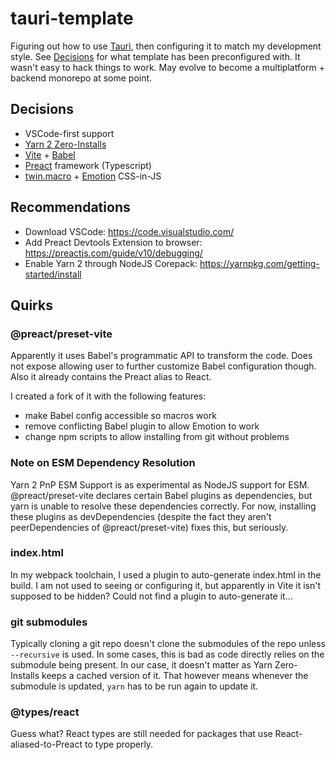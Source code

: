 # tauri-template

Figuring out how to use [Tauri](https://tauri.studio/), then configuring it to match my development style. See [Decisions](#decisions) for what template has been preconfigured with. It wasn't easy to hack things to work. May evolve to become a multiplatform + backend monorepo at some point.

## Decisions

- VSCode-first support
- [Yarn 2 Zero-Installs](https://yarnpkg.com/features/zero-installs)
- [Vite](https://vitejs.dev/) + [Babel](https://babeljs.io/)
- [Preact](https://preactjs.com/) framework (Typescript)
- [twin.macro](https://github.com/ben-rogerson/twin.macro) + [Emotion](https://emotion.sh/docs/introduction) CSS-in-JS

## Recommendations

- Download VSCode: <https://code.visualstudio.com/>
- Add Preact Devtools Extension to browser: <https://preactjs.com/guide/v10/debugging/>
- Enable Yarn 2 through NodeJS Corepack: <https://yarnpkg.com/getting-started/install>

## Quirks

### @preact/preset-vite

Apparently it uses Babel's programmatic API to transform the code. Does not expose allowing user to further customize Babel configuration though. Also it already contains the Preact alias to React.

I created a fork of it with the following features:

- make Babel config accessible so macros work
- remove conflicting Babel plugin to allow Emotion to work
- change npm scripts to allow installing from git without problems

### Note on ESM Dependency Resolution

Yarn 2 PnP ESM Support is as experimental as NodeJS support for ESM. @preact/preset-vite declares certain Babel plugins as dependencies, but yarn is unable to resolve these dependencies correctly. For now, installing these plugins as devDependencies (despite the fact they aren't peerDependencies of @preact/preset-vite) fixes this, but seriously.

### index.html

In my webpack toolchain, I used a plugin to auto-generate index.html in the build. I am not used to seeing or configuring it, but apparently in Vite it isn't supposed to be hidden? Could not find a plugin to auto-generate it...

### git submodules

Typically cloning a git repo doesn't clone the submodules of the repo unless `--recursive` is used. In some cases, this is bad as code directly relies on the submodule being present. In our case, it doesn't matter as Yarn Zero-Installs keeps a cached version of it. That however means whenever the submodule is updated, `yarn` has to be run again to update it.

### @types/react

Guess what? React types are still needed for packages that use React-aliased-to-Preact to type properly.
